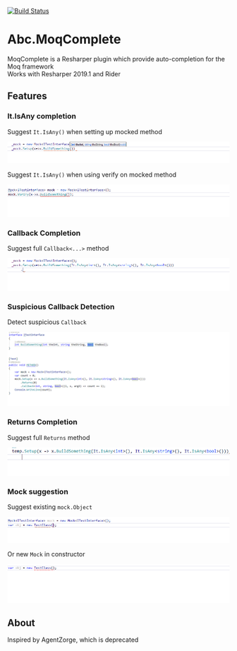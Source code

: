 [![Build Status](https://dev.azure.com/lconstantin0753/Abc.MoqComplete/_apis/build/status/Abc-Arbitrage.Abc.MoqComplete?branchName=master)](https://dev.azure.com/lconstantin0753/Abc.MoqComplete/_build/latest?definitionId=2&branchName=master)

# Abc.MoqComplete
MoqComplete is a Resharper plugin which provide auto-completion for the Moq framework<br/>
Works with Resharper 2019.1 and Rider

## Features
### It.IsAny completion
Suggest `It.IsAny()` when setting up mocked method

![](Media/ItIsAny_SetupCompletion.gif)

Suggest `It.IsAny()` when using verify on mocked method

![](Media/ItIsAny_VerifyCompletion.gif)

### Callback Completion
Suggest full `Callback<...>` method

![](Media/CallbackCompletion.gif)

### Suspicious Callback Detection
Detect suspicious `Callback`

![](Media/SuspiciousCallback.gif)

### Returns Completion
Suggest full `Returns` method

![](Media/ReturnsCompletion.gif)

### Mock suggestion
Suggest existing `mock.Object`

![](Media/MockCompletion.gif)

Or new `Mock` in constructor

![](Media/MockProposalCompletion.gif)


## About
Inspired by AgentZorge, which is deprecated
